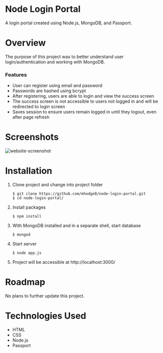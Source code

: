 # Node Login Portal
A login portal created using Node.js, MongoDB, and Passport.

# Overview
The purpose of this project was to better understand user login/authentication and working with MongoDB. 
### Features
* User can register using email and password
* Passwords are hashed using bcrypt 
* After registering, users are able to login and view the success screen
* The success screen is not accessible to users not logged in and will be redirected to login screen
* Saves session to ensure users remain logged in until they logout, even after page refresh 


# Screenshots
![website-screenshot](https://i.imgur.com/KrJzR57l.png)


# Installation
1. Clone project and change into project folder
    ``` 
    $ git clone https://github.com/mhodge8/node-login-portal.git
    $ cd node-login-portal/
    ```
2. Install packages
    ```
    $ npm install
    ```
3. With MongoDB installed and in a separate shell, start database 
    ```
    $ mongod
    ```
4. Start server
    ```
    $ node app.js
    ```
5. Project will be accessible at http://localhost:3000/


# Roadmap
No plans to further update this project.


# Technologies Used
* HTML
* CSS
* Node.js
* Passport
